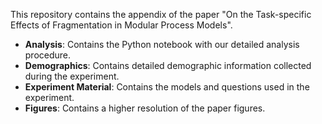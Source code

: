 This repository contains the appendix of the paper "On the Task-specific Effects of Fragmentation in Modular Process Models".

- **Analysis**: Contains the Python notebook with our detailed analysis procedure.
- **Demographics**: Contains detailed demographic information collected during the experiment.
- **Experiment Material**: Contains the models and questions used in the experiment.
- **Figures**: Contains a higher resolution of the paper figures.
